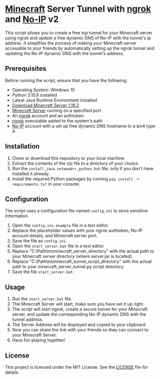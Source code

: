 # [Minecraft](https://www.minecraft.net/en-us) Server Tunnel with [ngrok](https://ngrok.com) and [No-IP](https://www.noip.com) v2

This script allows you to create a free tcp tunnel for your Minecraft server using ngrok and update a free dynamic DNS of No-IP with the tunnel's ip address.
It simplifies the process of making your Minecraft server accessible to your friends by automatically setting up the ngrok tunnel and updating the No-IP dynamic DNS with the tunnel's address.

## Prerequisites

Before running the script, ensure that you have the following:

- Operating System: Windows 10
- Python 3.10.6 installed
- Latest Java Runtime Environment installed
- [Download Minecraft Server 1.19.2](https://piston-data.mojang.com/v1/objects/f69c284232d7c7580bd89a5a4931c3581eae1378/server.jar)
- [Minecraft Server](https://www.minecraft.net/en-us/download/server) running on a specified port
- An [ngrok](https://ngrok.com) account and an authtoken
- [ngrok](https://ngrok.com) executable added to the system's path
- [No-IP](https://www.noip.com) account with a set up free dynamic DNS hostname to a ipv4 type A

## Installation

1. Clone or download this repository to your local machine.
2. Extract the contents of the zip file to a directory of your choice.
4. Run the `install_java_notepad++_python.bat` file, only if you don't have installed it already.
5. Install the required Python packages by running `pip install -r requirements.txt` in your console.

## Configuration

The script uses a configuration file named `config.ini` to store sensitive information.

1. Open the `config.ini.example` file in a text editor.
2. Replace the placeholder values with your ngrok authtoken, No-IP account details, and Minecraft server port.
5. Save the file as `config.ini`.
6. Open the `start_server.bat` file in a text editor.
7. Replace "C:\Path\to\minecraft_server_directory" with the actual path to your Minecraft server directory (where server.jar is located).
8. Replace "C:\Path\to\minecraft_tunnel_script_directory" with the actual path to your minecraft_server_tunnel.py script directory.
9. Save the file `start_server.bat`.

## Usage

1. Run the `start_server.bat` file.
2. The Minecraft Server will start, make sure you have set it up right.
3. The script will start ngrok, create a secure tunnel for your Minecraft server, and update the corresponding No-IP dynamic DNS with the tunnel address.
4. The Server Address will be displayed and copied to your clipboard
5. Now you can share the link with your friends so they can connect to your Minecraft Server.
6. Have fun playing together!

## License

This project is licensed under the MIT License. See the [LICENSE](LICENSE) file for details.
